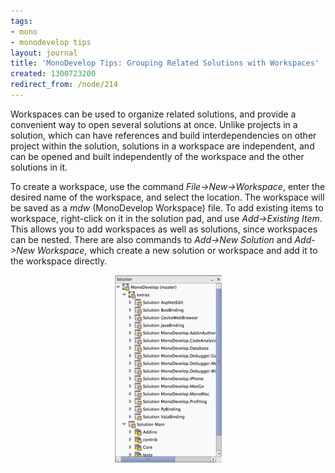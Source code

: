 ```yaml
---
tags:
- mono
- monodevelop tips
layout: journal
title: 'MonoDevelop Tips: Grouping Related Solutions with Workspaces'
created: 1300723200
redirect_from: /node/214
---
```

Workspaces can be used to organize related solutions, and provide a convenient way to open several solutions at once. Unlike projects in a solution, which can have references and build interdependencies on other project within the solution, solutions in a workspace are independent, and can be opened and built independently of the workspace and the other solutions in it.<!--break-->

To create a workspace, use the command _File->New->Workspace_, enter the desired name of the workspace, and select the location. The workspace will be saved as a _mdw_ (MonoDevelop Workspace) file. To add existing items to workspace, right-click on it in the solution pad, and use _Add->Existing Item_. This allows you to add workspaces as well as solutions, since workspaces can be nested. There are also commands to _Add->New Solution_ and _Add->New Workspace_, which create a new solution or workspace and add it to the workspace directly.

<a href="/files/images/md-tips/workspaces-monodevelop.png" rel="lightbox[md_tips_workspaces]" title="A workspace with a child workspace and child solutions"><img src="/files/images/md-tips/t/workspaces-monodevelop.png" alt="A workspace with a child workspace and child solutions" style="max-width:98%; display:block;margin-left:auto;margin-right:auto;" /></a>
